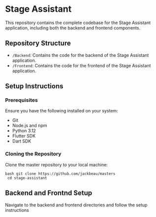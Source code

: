 # Stage Assistant

This repository contains the complete codebase for the Stage Assistant application, including both the backend and frontend components.

## Repository Structure

- `/Backend`: Contains the code for the backend of the Stage Assistant application.
- `/Frontend`: Contains the code for the frontend of the Stage Assistant application.

## Setup Instructions

### Prerequisites

Ensure you have the following installed on your system:
- Git
- Node.js and npm
- Python 3.12
- Flutter SDK
- Dart SDK

### Cloning the Repository

Clone the master repository to your local machine:
```
bash git clone https://github.com/jackbeau/masters
 cd stage-assistant
```

## Backend and Frontnd Setup

Navigate to the backend and frontend directories and follow the setup instructions

